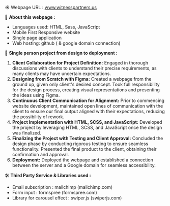 ☀️ Webpage URL : <a href="https://www.witnesspartners.us" target="_blank">www.witnesspartners.us</a>


📒 **About this webpage :**

-   Languages used: HTML, Sass, JavaScript
-   Mobile First Responsive website
-   Single page application
-   Web hosting: github ( & google domain connection)


🥇 **Single person project from design to deployment :**

1. **Client Collaboration for Project Definition:** Engaged in thorough discussions with clients to understand their precise requirements, as many clients may have uncertain expectations.
2. **Designing from Scratch with Figma:** Created a webpage from the ground up, given only client's desired concept. Took full responsibility for the design process, creating visual representations and presenting the ideas using Figma.
3. **Continuous Client Communication for Alignment:** Prior to commencing website development, maintained open lines of communication with the client to ensure our final output aligned with their expectations, reducing the possibility of rework.
4. **Project Implementation with HTML, SCSS, and JavaScript:** Developed the project by leveraging HTML, SCSS, and JavaScript once the design was finalized.
5. **Finalizing the Project with Testing and Client Approval:** Concluded the design phase by conducting rigorous testing to ensure seamless functionality. Presented the final product to the client, obtaining their confirmation and approval.
6. **Deployment:** Deployed the webpage and established a connection between the server and a Google domain for seamless accessibility.


🛠️ **Third Party Service & Libraries used :**

-   Email subscription : mailchimp (mailchimp.com)
-   Form input : formspree (formspree.com)
-   Library for carousel effect : swiper.js (swiperjs.com)
